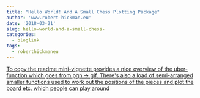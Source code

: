 ```yaml
---
title: "Hello World! And A Small Chess Plotting Package"
author: 'www.robert-hickman.eu'
date: '2018-03-21'
slug: hello-world-and-a-small-chess-
categories:
  - bloglink
tags:
  - roberthickmaneu
---
```


[To copy the readme mini-vignette provides a nice overview of the uber-function which goes from pgn -> gif. There's also a load of semi-arranged smaller functions used to work out the positions of the pieces and plot the board etc. which people can play around<i class="fas fa-external-link-alt"></i>](http://www.robert-hickman.eu/post/hello-world-a-small-chess-plotting-package/)

